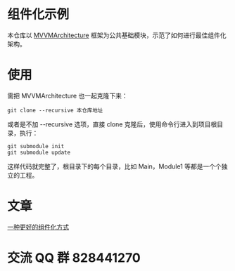 # 组件化示例

本仓库以 [MVVMArchitecture](https://github.com/imyyq-star/MVVMArchitecture) 框架为公共基础模块，示范了如何进行最佳组件化架构。

# 使用

需把 MVVMArchitecture 也一起克隆下来：

```shell script
git clone --recursive 本仓库地址
```

或者是不加 --recursive 选项，直接 clone 克隆后，使用命令行进入到项目根目录，执行：

```shell script
git submodule init
git submodule update
```

这样代码就完整了，根目录下的每个目录，比如 Main，Module1 等都是一个个独立的工程。

# 文章
[一种更好的组件化方式](https://juejin.im/post/6886635469464698887/)

# 交流 QQ 群 828441270